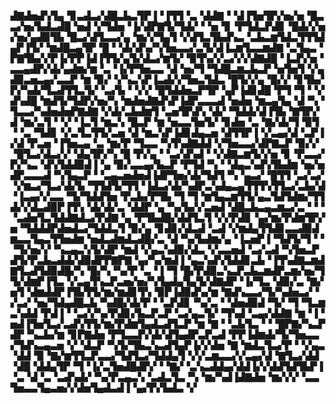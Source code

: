 ▟▇▟▅▟▚▜▄▝▊▃▟▃▞▟█▃▙▃▜▛▐▝▐▜▜▝▃▝▟▟▇▝▝▟▐▜▅▜▛▞▅▞▅▝█▃▃▞▅▞▙▟▃▟█▝▅▟▝▞▜▟▅▝▐▞▟▛▇▜▞▜▟▞▝▝▅▝▊▝▛▜▟▃▛▟▊▝█▟▞▞▅▞▅▞▄▟▉▜▙▝█▃▞▟▜▃▃▞▄▝▆▞▞▜▄▜▝▞▟▜▃▜▙▟▚▃▝▃▙▃▆▜▟▃▜▜▜▟▄▛▐▜▞▝▆▟█▃▄▜▛▝█▝▝▟▞▟▚▞▚▜▅▃▃▞▃▜▞▟▐▃▆▜▃▃▆▟▇▝▃▜▄▃▝▛▇▜▙▞▞▛▐▞▛▛▐▟▐▜▜▞▄▜▞▟▃▞▆▜▞▝▉▜▚▞▞▃▞▞▞▟▇▟█▝▐▃▛▞▅▝▃▃▄▟▛▞▟▞▄▟▆▞▆▝▃▝▐▞▛▜▅▃▃▝▟▝▅▞▜▝▜▟█▃▆▃▙▃▛▝▅▜▅▜▝▞▄▟▉▃▅▃▄▞▃▃▛▝▆▝▉▞▝▞▚▃▚▛▐▃▟▞▞▜▅▃▜▟▃▝█▜▞▞▄▝█▞▞▝▊▜▙▞▛▞▚▟▞▜▃▟▜▜▃▜▞▝▃▞▙▝▝▞▞▝█▜▟▟▅▃▛▜▛▝▄▛▐▟▊▟█▝▛▜▝▜▝▝▞▟▚▟█▝▆▟▜▞▜▟▛▞▅▞▚▝▆▟▅▟▇▟▚▛▐▟▛▃▃▃▟▝▅▟▅▝▆▃▄▜▄▝▟▝▚▝▜▃▃▞▚▟▅▟▅▛▇▟▇▝▞▟▞▃▙▟▆▜▝▃▅▜▛▟▚▝▟▞▝▜▟▟▞▟▐▜▙▝▇▜▛▞▟▝▆▞▃▜▝▝▞▝▐▃▜▝▆▃▚▝█▃▛▝▆▝▅▃▃▜▅▜▞▝▊▟▅▝▃▝▇▞▟▞▜▝▉▜▝▝▃▝▜▟▊▝▞▃▜▃▜▜▞▃▅▝▟▝▆▃▚▛▐▟▊▟▄▃▅▝▟▜▜▛▐▝▞▃▄▞▟▝▃▛▐▞▟▝▛▃▅▝▐▜▅▃▄▝▃▝▆▞▛▝▜▃▃▝▚▜▚▟▇▟▟▝▞▜▅▃▃▞▟▛▇▃▛▝▉▞▞▝█▜▃▞▟▃▞▞▝▟▄▜▛▞▚▝█▝▛▞▄▝▝▃▞▟▚▟▝▝▞▟▇▃▆▜▞▞▅▝▊▝▛▃▃▞▛▞▚▃▝▟▚▜▟▟▉▟▐▝▄▝▉▞▃▃▄▞▙▃▛▝▛▜▟▝▚▝▝▟▄▃▚▟▚▜▙▟▆▝▅▞▅▟▛▃▃▃▟▝▚▜▄▃▛▝▝▃▄▃▅▟▅▟▐▟▛▜▅▞▟▞▜▟▜▝▚▝▄▃▞▝█▜▜▝▃▞▃▞▝▞▆▃▞▜▃▞▟▞▙▝▜▜▟▜▞▜▜▝▐▟▃▞▟▞▚▟▛▃▚▟▄▃▄▜▜▜▚▜▜▃▞▃▙▞▟▝▐▃▄▞▞▃▃▝▜▞▜▟▟▜▅▝▛▃▙▞▛▜▙▝▜▝▜▝▆▜▄▃▆▜▜▞▄▃▜▟▜▟▆▞▜▜▟▞▞▟▃▟▉▛▐▜▚▝▟▞▟▞▃▝▟▟▛▝▄▝▚▞▙▞▞▃▅▟▝▟█▃▙▃▄▃▆▃▞▃▝▝▝▝▃▟▅▜▃▜▟▟▇▟▃▞▛▟▇▝▄▝▛▜▙▟█▞▟▟▜▃▜▝▞▞▛▟▊▝▄▞▆▞▛▟▆▜▛▞▅▝▜▟▟▟▛▟▅▟▃▞▜▟▟▃▜▝▉▞▄▝▊▟▊▞▟▃▟▝▃▟▝▞▆▟▄▜▜▟▊▃▃▟▉▟▆▃▃▜▄▃▜▜▅▟▆▝▅▟▃▟▆▟▃▟█▞▃▝▟▝▚▞▙▟▆▞▄▝▐▃▅▛▐▝▜▟▜▞▜▝▝▝▜▞▅▞▞▝▚▃▄▃▚▜▞▟▛▝▆▟▝▞▄▃▚▟▉▞▟▃▝▞▃▃▅▟▝▃▞▃▟▝▚▜▅▃▛▟▜▞▛▃▙▃▟▟▞▟▉▟▛▛▇▛▇▝▄▞▚▞▆▟▐▝▄▃▚▟▚▜▟▟▊▃▙▝▐▜▚▟▇▃▆▟▇▜▃▟▜▟▉▟█▞▚▝█▞▚▝▚▞▛▝▃▝▐▝▜▝█▞▛▟▉▃▚▃▛▃▙▃▆▟▛▃▆▞▅▞▜▜▞▟▆▛▐▜▃▝▞▃▄▜▚▃▛▃▅▞▅▞▚▜▄▟▄▜▄▜▞▟▇▟▛▝▐▞▜▃▝▟▉▞▃▝▇▞▅▜▝▟▆▟▟▛▐▜▙▜▜▞▆▞▆▟▊▜▚▝▉▛▐▟▉▟▚▞▆▝▇▟▚▃▃▞▜▞▚▟▅▃▞▝▞▃▞▝▅▞▜▟▄▟█▃▙▝▚▟█▞▟▞▛▝▝▃▛▟▊▝▚▞▃▝▝▟▅▟▉▟▝▜▞▝▜▝▜▃▆▃▚▟▟▝▛▟▐▝▝▃▞▞▚▞▛▟▊▞▙▃▛▃▛▝▃▞▄▃▜▞▝▜▚▟▝▃▄▞▟▟▇▝▆▝▐▝▅▟▐▜▅▜▃▞▃▟▚▜▜▞▆▞▛▟▆▜▄▟▃▟▜▃▛▝▆▝▇▝▝▃▙▜▃▝▝▝█▛▇▞▚▃▛▟▛▝▚▃▙▞▆▝▊▛▇▟▅▝▛▜▃▃▛▞▟▞▟▜▄▟▛▃▛▃▟▝▛▛▐▟▆▟▞▜▞▜▅▃▃▞▜▟▚▃▄▃▅▝▞▝▟▃▛▝▚▜▞▜▙▃▚▃▟▜▄▛▐▞▞▟▅▝▇▝▆▟▃▜▃▞▛▝▝▞▄▃▝▟▟▝▉▝▇▞▆▜▜▃▛▃▃▞▜▟▜▃▞▜▟▟▄▜▝▞▞▃▆▃▃▞▞▃▄▞▟▝▇▜▃▞▟▟▝▟█▝▟▟▄▜▛▝▜▝▐▞▃▜▅▟█▟▛▞▝▝▇▞▝▃▚▃▟▟▄▞▟▟▐▞▞▟▟▜▟▜▙▛▐▝▃▝▟▝▃▝▃▟▚▟▞▝▚▞▛▃▄▃▚▝▃▟▃▜▃▝▚▝▆▞▚▟▐▟▇▟▅▝▆▞▞▞▝▃▃▜▅▃▃▜▄▃▅▞▞▟▅▜▄▟▃▟▐▝▄▞▛▞▙▟▃▝▞
